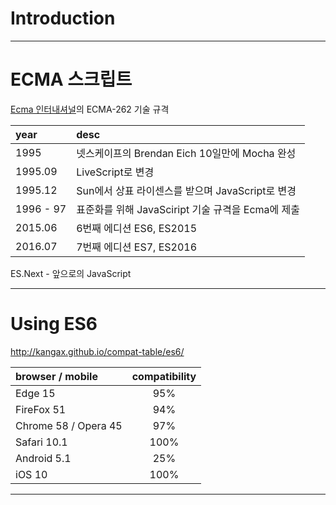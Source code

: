 Introduction
===

---

# ECMA 스크립트 
[Ecma 인터내셔널](http://www.ecma-international.org/)의 ECMA-262 기술 규격

| year | desc |
| :- | :- |
| 1995 | 넷스케이프의 Brendan Eich 10일만에 Mocha 완성 |
| 1995.09 | LiveScript로 변경 |
| 1995.12 | Sun에서 상표 라이센스를 받으며 JavaScript로 변경 |
| 1996 - 97 | 표준화를 위해 JavaSciript 기술 규격을 Ecma에 제출 |
| 2015.06 | 6번째 에디션 ES6, ES2015 |
| 2016.07 | 7번째 에디션 ES7, ES2016 |

ES.Next - 앞으로의 JavaScript

---

# Using ES6
http://kangax.github.io/compat-table/es6/

| browser / mobile | compatibility |
| :- | :-: |
| Edge 15 | 95% |
| FireFox 51 | 94% |
| Chrome 58 / Opera 45 | 97% |
| Safari 10.1 | 100% |
| Android 5.1 | 25% |
| iOS 10 | 100% |

---